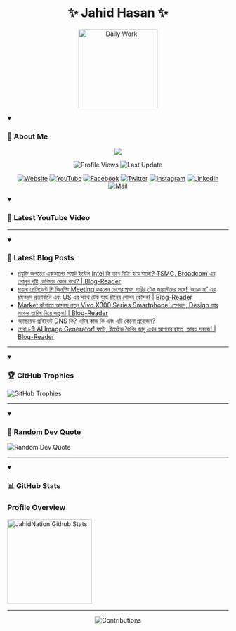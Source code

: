 <h1 align="center">✨ Jahid Hasan ✨</h1>
<p align="center">
  <img alt="Daily Work" height="180px" src="https://i.imgur.com/uhZdH9C.gif" />
</p>
<details open>
 <summary><h3>🌟 About Me</h3></summary>
<p align="center">
  <img src="https://readme-typing-svg.demolab.com/?lines=Learning+is+a+lifelong+journey.;Mistakes+are+the+seeds+of+growth.;Dream+big,+achieve+bigger!;&font=Fira%20Code&center=true&width=500&height=50&color=00FF7F&vCenter=true&pause=1000&size=24" />
</p>

<p align="center">
  <img alt="Profile Views" title="Profile Views" src="https://komarev.com/ghpvc/?username=jahidnation&style=flat-square&color=brightgreen"/>
  <img alt="Last Update" title="Last Update" src="https://img.shields.io/github/last-commit/jahidnation/jahidnation?logo=github&label=LAST+UPDATE&color=blueviolet&style=flat-square"/>
</p>

<p align="center">
  <a href="https://jahid.eu.org">
    <img alt="Website" title="Website" src="https://img.shields.io/badge/Website-000000?logo=Google-Chrome&logoColor=white&style=for-the-badge"/></a>
  <a href="https://youtube.com/@jahidnation">
    <img alt="YouTube" title="YouTube Channel" src="https://img.shields.io/badge/YouTube-FF0000?logo=YouTube&logoColor=white&style=for-the-badge"/></a>
  <a href="https://facebook.com/jahidnation">
    <img alt="Facebook" title="Facebook Page" src="https://img.shields.io/badge/Facebook-4267B2?logo=Facebook&logoColor=white&style=for-the-badge"/></a>
  <a href="https://twitter.com/jahidnation">
    <img alt="Twitter" title="Twitter Profile" src="https://img.shields.io/badge/X-000000?logo=x&logoColor=white&style=for-the-badge"/></a>
  <a href="https://instagram.com/jahidnation">
    <img alt="Instagram" title="Instagram Profile" src="https://img.shields.io/badge/Instagram-E4405F?logo=Instagram&logoColor=white&style=for-the-badge"/></a>
  <a href="https://linkedin.com/in/jahidnation">
    <img alt="LinkedIn" title="LinkedIn Profile" src="https://img.shields.io/badge/LinkedIn-0A66C2?logo=LinkedIn&logoColor=white&style=for-the-badge"/></a>
  <a href="https://mail.google.com/?hl=en&tf=cm&fs=1&to=mail@jahid.eu.org">
    <img alt="Mail" title="Mail Me" src="https://img.shields.io/badge/Email-D14836?logo=Gmail&logoColor=white&style=for-the-badge"/></a>
</p>

</details>

<details open>
 <summary><h3>🎥 Latest YouTube Video</h3></summary>

<!-- BEGIN VID -->

<!-- END VID -->

---

</details>

<details open>
 <summary><h3>📝 Latest Blog Posts</h3></summary>

<!-- BLOG-POST-LIST:START -->
- [প্রযুক্তি জগতের এককালের সম্রাট ইন্টেল Intel কি তবে বিক্রি হয়ে যাচ্ছে? TSMC, Broadcom এর লোলুপ দৃষ্টি, ভবিষ্যৎ কোন পথে? | Blog-Reader](https://dev-blog-reader.pantheonsite.io/2025/02/21/%e0%a6%aa%e0%a7%8d%e0%a6%b0%e0%a6%af%e0%a7%81%e0%a6%95%e0%a7%8d%e0%a6%a4%e0%a6%bf-%e0%a6%9c%e0%a6%97%e0%a6%a4%e0%a7%87%e0%a6%b0-%e0%a6%8f%e0%a6%95%e0%a6%95%e0%a6%be%e0%a6%b2%e0%a7%87%e0%a6%b0/)
- [চায়না প্রেসিডেন্ট শি জিনপিং Meeting করলেন দেশের প্রথম সারির টেক জায়ান্টদের সঙ্গে! ‘জ্যাক মা’ এর চমকপ্রদ প্রত্যাবর্তন এবং US এর সাথে টেক যুদ্ধে চীনের গোপন কৌশল! | Blog-Reader](https://dev-blog-reader.pantheonsite.io/2025/02/21/%e0%a6%9a%e0%a6%be%e0%a6%af%e0%a6%bc%e0%a6%a8%e0%a6%be-%e0%a6%aa%e0%a7%8d%e0%a6%b0%e0%a7%87%e0%a6%b8%e0%a6%bf%e0%a6%a1%e0%a7%87%e0%a6%a8%e0%a7%8d%e0%a6%9f-%e0%a6%b6%e0%a6%bf-%e0%a6%9c%e0%a6%bf/)
- [Market কাঁপাতে আসছে নতুন Vivo X300 Series Smartphone! স্পেকস, Design আর লঞ্চের তারিখ নিয়ে জল্পনা! | Blog-Reader](https://dev-blog-reader.pantheonsite.io/2025/02/21/market-%e0%a6%95%e0%a6%be%e0%a6%81%e0%a6%aa%e0%a6%be%e0%a6%a4%e0%a7%87-%e0%a6%86%e0%a6%b8%e0%a6%9b%e0%a7%87-%e0%a6%a8%e0%a6%a4%e0%a7%81%e0%a6%a8-vivo-x300-series-smartphone-%e0%a6%b8%e0%a7%8d/)
- [অ্যান্ড্রয়েড প্রাইভেট DNS কি? এটির কাজ কি এবং এটি কেনো প্রয়োজন?](https://dev-blog-reader.pantheonsite.io/2025/02/21/%e0%a6%85%e0%a7%8d%e0%a6%af%e0%a6%be%e0%a6%a8%e0%a7%8d%e0%a6%a1%e0%a7%8d%e0%a6%b0%e0%a6%af%e0%a6%bc%e0%a7%87%e0%a6%a1-%e0%a6%aa%e0%a7%8d%e0%a6%b0%e0%a6%be%e0%a6%87%e0%a6%ad%e0%a7%87%e0%a6%9f-dns/)
- [সেরা ৮টি AI Image Generator! ফটো, ইমেইজ তৈরির জাদু এখন আপনার হাতে, আরও সহজে! | Blog-Reader](https://dev-blog-reader.pantheonsite.io/2025/02/21/%e0%a6%b8%e0%a7%87%e0%a6%b0%e0%a6%be-%e0%a7%ae%e0%a6%9f%e0%a6%bf-ai-image-generator-%e0%a6%ab%e0%a6%9f%e0%a7%8b-%e0%a6%87%e0%a6%ae%e0%a7%87%e0%a6%87%e0%a6%9c-%e0%a6%a4%e0%a7%88%e0%a6%b0%e0%a6%bf/)
<!-- BLOG-POST-LIST:END -->

---

</details>

<details open>
 <summary><h3>🏆 GitHub Trophies</h3></summary>

<img alt="GitHub Trophies" title="GitHub Trophies" src="https://github-profile-trophy.vercel.app/?username=jahidnation&column=8&theme=gruvbox&no-frame=true"/>

---

</details>

<details open>
 <summary><h3>💬 Random Dev Quote</h3></summary>

<img alt="Random Dev Quote" title="Random Dev Quote" src="https://quotes-github-readme.vercel.app/api?type=horizontal&theme=radical"/>

---

</details>

<details open> 
  <summary><h3>📊 GitHub Stats</h3></summary>

  <h3>Profile Overview</h3>
  <p>
  <img alt="JahidNation Github Stats" src="https://denvercoder1-github-readme-stats.vercel.app/api/?username=jahidnation&show_icons=true&include_all_commits=true&count_private=true&theme=react&hide_border=true&bg_color=1F222E&title_color=F85D7F&icon_color=F8D866" height="192px"/>
  </p>

---

<p align="center">
<img alt="Contributions" title="Contributions" src="https://github.com/jahidnation/jahidnation/blob/contributions/snake.svg"/>
</p>
